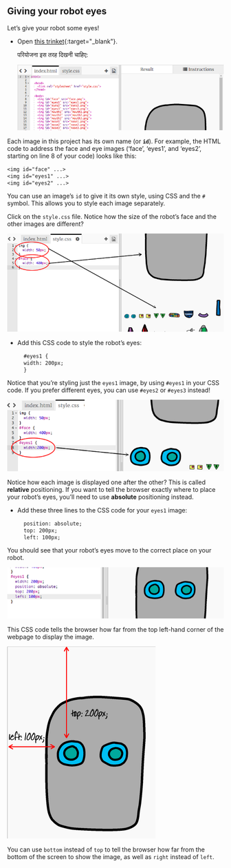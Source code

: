 ## Giving your robot eyes

Let’s give your robot some eyes!

+ Open [this trinket](http://jumpto.cc/web-robot){:target="_blank"}.
    
    परियोजना इस तरह दिखनी चाहिए:
    
    ![स्क्रीनशॉट](images/robot-starter.png)

Each image in this project has its own name (or **`id`**). For example, the HTML code to address the face and eye images (‘face’, ‘eyes1’, and ‘eyes2’, starting on line 8 of your code) looks like this:

    <img id="face" ...>
    <img id="eyes1" ...>
    <img id="eyes2" ...>
    

You can use an image’s `id` to give it its own style, using CSS and the `#` symbol. This allows you to style each image separately.

Click on the `style.css` file. Notice how the size of the robot’s face and the other images are different?

![स्क्रीनशॉट](images/robot-id.png)

+ Add this CSS code to style the robot’s eyes:
    
        #eyes1 {
        width: 200px;
        }
        

Notice that you’re styling just the `eyes1` image, by using `#eyes1` in your CSS code. If you prefer different eyes, you can use `#eyes2` or `#eyes3` instead!

![स्क्रीनशॉट](images/robot-eyes-width.png)

Notice how each image is displayed one after the other? This is called **relative** positioning. If you want to tell the browser exactly where to place your robot’s eyes, you’ll need to use **absolute** positioning instead.

+ Add these three lines to the CSS code for your `eyes1` image:
    
        position: absolute;
        top: 200px;
        left: 100px;
        

You should see that your robot’s eyes move to the correct place on your robot.

![स्क्रीनशॉट](images/robot-eyes-position.png)

This CSS code tells the browser how far from the top left-hand corner of the webpage to display the image.

![स्क्रीनशॉट](images/robot-eyes-position2.png)

You can use `bottom` instead of `top` to tell the browser how far from the bottom of the screen to show the image, as well as `right` instead of `left`.